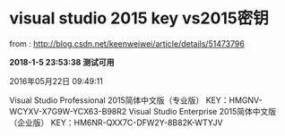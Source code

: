 visual studio 2015 key vs2015密钥
=================================
from : <http://blog.csdn.net/keenweiwei/article/details/51473796>

**2018-1-5 23:53:38 测试可用**

2016年05月22日 09:49:11

Visual Studio Professional 2015简体中文版（专业版）
 KEY：HMGNV-WCYXV-X7G9W-YCX63-B98R2
 Visual Studio Enterprise 2015简体中文版（企业版）
 KEY：HM6NR-QXX7C-DFW2Y-8B82K-WTYJV
